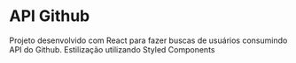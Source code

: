 # API Github

Projeto desenvolvido com React para fazer buscas de usuários consumindo API do Github.
Estilização utilizando Styled Components
